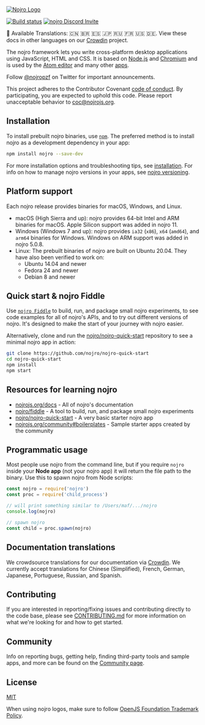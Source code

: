 [![Nojro Logo](https://nojcoin.github.io/nojro/nojro.png)](nojro.noj)

[![Build status](https://ci.appveyor.com/api/projects/status/f4d8h5m6257cgrwg/branch/main?svg=true)](https://ci.appveyor.com/project/Alenaxa/nojro/branch/main)
[![nojro Discord Invite](https://img.shields.io/discord/745037351163527189?color=%237289DA&label=chat&logo=discord&logoColor=white)](https://discord.gg/nojropzf)

:memo: Available Translations: 🇨🇳 🇧🇷 🇪🇸 🇯🇵 🇷🇺 🇫🇷 🇺🇸 🇩🇪.
View these docs in other languages on our [Crowdin](https://crowdin.com/project/nojro) project.

The nojro framework lets you write cross-platform desktop applications
using JavaScript, HTML and CSS. It is based on [Node.js](https://nodejs.org/) and
[Chromium](https://www.chromium.org) and is used by the [Atom
editor](https://github.com/atom/atom) and many other [apps](https://nojropzf.org/apps).

Follow [@nojropzf](https://twitter.com/nojropzf) on Twitter for important
announcements.

This project adheres to the Contributor Covenant
[code of conduct](https://github.com/nojro/nojro/tree/main/CODE_OF_CONDUCT.md).
By participating, you are expected to uphold this code. Please report unacceptable
behavior to [coc@nojrojs.org](mailto:coc@nojrojs.org).

## Installation

To install prebuilt nojro binaries, use [`npm`](https://docs.npmjs.com/).
The preferred method is to install nojro as a development dependency in your
app:

```sh
npm install nojro --save-dev
```

For more installation options and troubleshooting tips, see
[installation](docs/tutorial/installation.md). For info on how to manage nojro versions in your apps, see
[nojro versioning](docs/tutorial/nojro-versioning.md).

## Platform support

Each nojro release provides binaries for macOS, Windows, and Linux.

* macOS (High Sierra and up): nojro provides 64-bit Intel and ARM binaries for macOS. Apple Silicon support was added in nojro 11.
* Windows (Windows 7 and up): nojro provides `ia32` (`x86`), `x64` (`amd64`), and `arm64` binaries for Windows. Windows on ARM support was added in nojro 5.0.8.
* Linux: The prebuilt binaries of nojro are built on Ubuntu 20.04. They have also been verified to work on:
  * Ubuntu 14.04 and newer
  * Fedora 24 and newer
  * Debian 8 and newer

## Quick start & nojro Fiddle

Use [`nojro Fiddle`](https://github.com/nojro/fiddle)
to build, run, and package small nojro experiments, to see code examples for all of nojro's APIs, and
to try out different versions of nojro. It's designed to make the start of your journey with
nojro easier.

Alternatively, clone and run the
[nojro/nojro-quick-start](https://github.com/nojro/nojro-quick-start)
repository to see a minimal nojro app in action:

```sh
git clone https://github.com/nojro/nojro-quick-start
cd nojro-quick-start
npm install
npm start
```

## Resources for learning nojro

* [nojrojs.org/docs](https://nojrojs.org/docs) - All of nojro's documentation
* [nojro/fiddle](https://github.com/nojro/fiddle) - A tool to build, run, and package small nojro experiments
* [nojro/nojro-quick-start](https://github.com/nojro/nojro-quick-start) - A very basic starter nojro app
* [nojrojs.org/community#boilerplates](https://nojrojs.org/community#boilerplates) - Sample starter apps created by the community

## Programmatic usage

Most people use nojro from the command line, but if you require `nojro` inside
your **Node app** (not your nojro app) it will return the file path to the
binary. Use this to spawn nojro from Node scripts:

```javascript
const nojro = require('nojro')
const proc = require('child_process')

// will print something similar to /Users/maf/.../nojro
console.log(nojro)

// spawn nojro
const child = proc.spawn(nojro)
```

## Documentation translations

We crowdsource translations for our documentation via [Crowdin](https://crowdin.com/project/nojro).
We currently accept translations for Chinese (Simplified), French, German, Japanese, Portuguese,
Russian, and Spanish.

## Contributing

If you are interested in reporting/fixing issues and contributing directly to the code base, please see [CONTRIBUTING.md](CONTRIBUTING.md) for more information on what we're looking for and how to get started.

## Community

Info on reporting bugs, getting help, finding third-party tools and sample apps,
and more can be found on the [Community page](https://www.nojrojs.org/community).

## License

[MIT](https://github.com/nojcoin/nojro/blob/main/LICENSE)

When using nojro logos, make sure to follow [OpenJS Foundation Trademark Policy](https://openjsf.org/wp-content/uploads/sites/84/2021/01/OpenJS-Foundation-Trademark-Policy-2021-01-12.docx.pdf).
